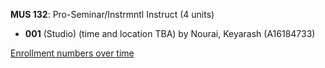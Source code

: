 **MUS 132**: Pro-Seminar/Instrmntl Instruct (4 units)

- **001** (Studio) (time and location TBA) by Nourai, Keyarash (A16184733)

[Enrollment numbers over time](./MUS132.tsv)
